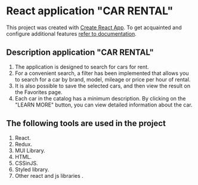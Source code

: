 # React application "CAR RENTAL"

This project was created with
[Create React App](https://github.com/facebook/create-react-app). To get
acquainted and configure additional features
[refer to documentation](https://facebook.github.io/create-react-app/docs/getting-started).

## Description application "CAR RENTAL"

1. The application is designed to search for cars for rent.
2. For a convenient search, a filter has been implemented that allows you to
   search for a car by brand, model, mileage or price per hour of rental.
3. It is also possible to save the selected cars, and then view the result on
   the Favorites page.
4. Each car in the catalog has a minimum description. By clicking on the "LEARN
   MORE" button, you can view detailed information about the car.

## The following tools are used in the project

1. React.
2. Redux.
3. MUI Library.
4. HTML.
5. CSSinJS.
6. Styled library.
7. Other react and js libraries .
